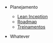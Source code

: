 - Planejamento

  - [Lean Inception](lean-inception.md)
  - [Roadmap](roadmap.md)
  - [Treinamentos](treinamentos.md)

- Whatever
